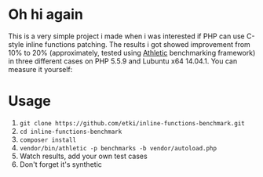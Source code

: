 # Oh hi again

This is a very simple project i made when i was interested if PHP can use
C-style inline functions patching. The results i got showed improvement from
10% to 20% (approximately, tested using [Athletic][athletic] benchmarking
framework) in three different cases on PHP 5.5.9 and Lubuntu x64 14.04.1. You
can measure it yourself:

  [athletic]: https://packagist.org/packages/athletic/athletic

# Usage

1. `git clone https://github.com/etki/inline-functions-benchmark.git`
2. `cd inline-functions-benchmark`
3. `composer install`
4. `vendor/bin/athletic -p benchmarks -b vendor/autoload.php`
5. Watch results, add your own test cases
6. Don't forget it's synthetic